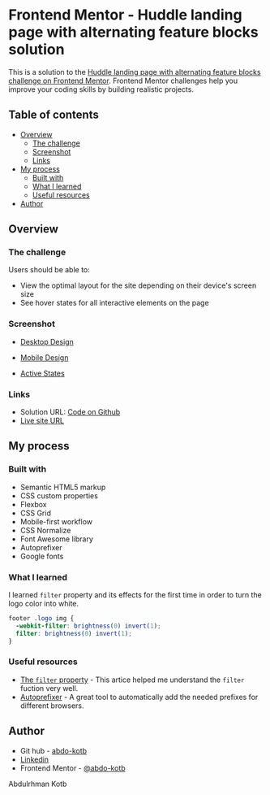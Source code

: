 # Frontend Mentor - Huddle landing page with alternating feature blocks solution

This is a solution to the [Huddle landing page with alternating feature blocks challenge on Frontend Mentor](https://www.frontendmentor.io/challenges/huddle-landing-page-with-alternating-feature-blocks-5ca5f5981e82137ec91a5100). Frontend Mentor challenges help you improve your coding skills by building realistic projects. 

## Table of contents

- [Overview](#overview)
  - [The challenge](#the-challenge)
  - [Screenshot](#screenshot)
  - [Links](#links)
- [My process](#my-process)
  - [Built with](#built-with)
  - [What I learned](#what-i-learned)
  - [Useful resources](#useful-resources)
- [Author](#author)

## Overview

### The challenge

Users should be able to:

- View the optimal layout for the site depending on their device's screen size
- See hover states for all interactive elements on the page

### Screenshot

- [Desktop Design](https://user-images.githubusercontent.com/86558336/126796117-7e55e5d1-7c6b-4a77-9375-5f57cf9deb69.png)

- [Mobile Design](https://user-images.githubusercontent.com/86558336/126796462-9ba3d9aa-6425-4782-8059-d254ddd25b3b.png)

- [Active States](https://user-images.githubusercontent.com/86558336/126796763-59cfa8e3-7c05-41bb-9cc5-ee38f7b42aa4.png)

### Links

- Solution URL: [Code on Github](https://github.com/abdo-kotb/huddle-landing-page-with-alternating-feature-blocks)
- [Live site URL](abdo-kotb.github.io/huddle-landing-page-with-alternating-feature-blocks)

## My process

### Built with

- Semantic HTML5 markup
- CSS custom properties
- Flexbox
- CSS Grid
- Mobile-first workflow
- CSS Normalize
- Font Awesome library
- Autoprefixer
- Google fonts

### What I learned

I learned `filter` property and its effects for the first time in order to turn the logo color into white.
```css
footer .logo img {
  -webkit-filter: brightness(0) invert(1);
  filter: brightness(0) invert(1);
}
```

### Useful resources

- [The `filter` property](https://developer.mozilla.org/en-US/docs/Web/CSS/filter) - This artice helped me understand the `filter` fuction very well.
- [Autoprefixer](autoprefixer.github.io) - A great tool to automatically add the needed prefixes for different browsers.

## Author

- Git hub - [abdo-kotb](github.com/abdo-kotb)
- [Linkedin](https://www.linkedin.com/in/abdulrhman-mohammed-5687781b5/)
- Frontend Mentor - [@abdo-kotb](https://www.frontendmentor.io/profile/abdo-kotb)

Abdulrhman Kotb



